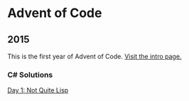 # Advent of Code

## 2015
This is the first year of Advent of Code. [Visit the intro page.](https://adventofcode.com/2015)

### C# Solutions

[Day 1: Not Quite Lisp](https://github.com/DavidPesta/AdventOfCode/tree/main/csharp/2015/01-Not-Quite-Lisp)